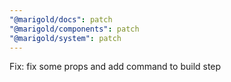 ```yaml
---
"@marigold/docs": patch
"@marigold/components": patch
"@marigold/system": patch
---
```


Fix: fix some props and add command to build step
